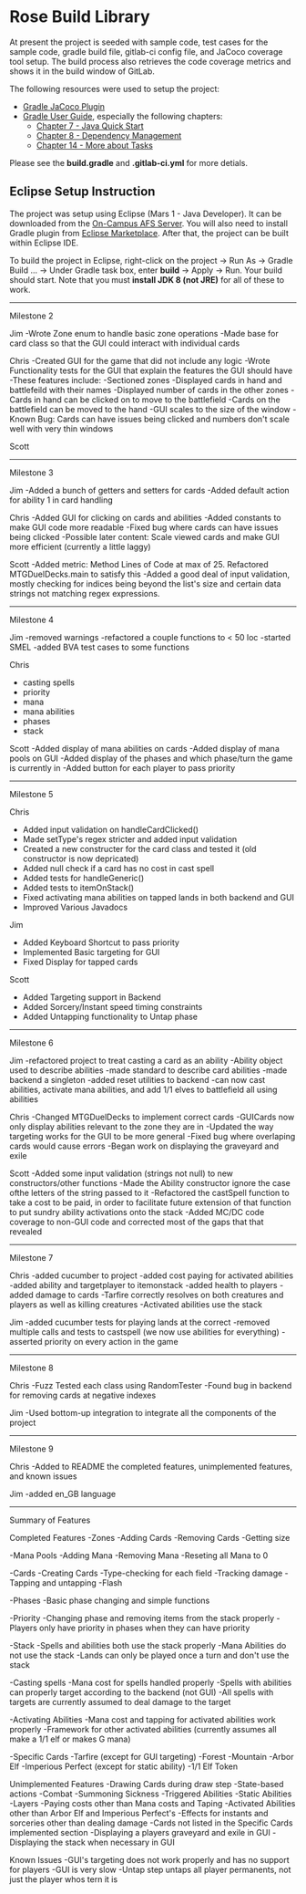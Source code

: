 # Rose Build Library 

At present the project is seeded with sample code, test cases for the sample code, gradle build file, gitlab-ci config file, and JaCoco coverage tool setup. The build process also retrieves the code coverage metrics and shows it in the build window of GitLab.

The following resources were used to setup the project:
* [Gradle JaCoco Plugin](https://docs.gradle.org/current/userguide/jacoco_plugin.html)
* [Gradle User Guide](https://docs.gradle.org/current/userguide/userguide.html), especially the following chapters:
	* [Chapter 7 - Java Quick Start](https://docs.gradle.org/current/userguide/tutorial_java_projects.html)
	* [Chapter 8 - Dependency Management](https://docs.gradle.org/current/userguide/artifact_dependencies_tutorial.html)
	* [Chapter 14 - More about Tasks](https://docs.gradle.org/current/userguide/more_about_tasks.html)

Please see the **build.gradle** and **.gitlab-ci.yml** for more detials.

## Eclipse Setup Instruction

The project was setup using Eclipse (Mars 1 - Java Developer). It can be downloaded from the [On-Campus AFS Server](http://www.rose-hulman.edu/class/csse/binaries/Eclipse/mars/). You will also need to install Gradle plugin from [Eclipse Marketplace](https://marketplace.eclipse.org/content/gradle-integration-eclipse-0). After that, the project can be built within Eclipse IDE.

To build the project in Eclipse, right-click on the project -> Run As -> Gradle Build ... -> Under Gradle task box, enter **build** -> Apply -> Run. Your build should start. Note that you must **install JDK 8 (not JRE)** for all of these to work. 


--------------------------------------------------------------------------------------------------------
Milestone 2

Jim
	-Wrote Zone enum to handle basic zone operations
	-Made base for card class so that the GUI could interact with individual cards

Chris
	-Created GUI for the game that did not include any logic
	-Wrote Functionality tests for the GUI that explain the features the GUI should have
		-These features include:
			-Sectioned zones
			-Displayed cards in hand and battlefeild with their names
			-Displayed number of cards in the other zones
			-Cards in hand can be clicked on to move to the battlefield
			-Cards on the battlefield can be moved to the hand
			-GUI scales to the size of the window
	-Known Bug: Cards can have issues being clicked and numbers don't scale well with very thin windows

Scott


--------------------------------------------------------------------------------------------------------
Milestone 3

Jim
  -Added a bunch of getters and setters for cards
  -Added default action for ability 1 in card handling

Chris
 -Added GUI for clicking on cards and abilities
 -Added constants to make GUI code more readable
 -Fixed bug where cards can have issues being clicked
 -Possible later content: Scale viewed cards and make GUI more efficient (currently a little laggy)
 
Scott
 -Added metric: Method Lines of Code at max of 25. Refactored MTGDuelDecks.main to satisfy this
 -Added a good deal of input validation, mostly checking for indices being beyond the list's size and certain data strings not matching regex expressions.

 --------------------------------------------------------------------------------------------------------
Milestone 4

Jim
 -removed warnings 
 -refactored a couple functions to < 50 loc
 -started SMEL
 -added BVA test cases to some functions

Chris
 - casting spells
 - priority
 - mana
 - mana abilities
 - phases
 - stack

Scott
 -Added display of mana abilities on cards
 -Added display of mana pools on GUI
 -Added display of the phases and which phase/turn the game is currently in
 -Added button for each player to pass priority 
 
 -----------------------------------------------------------------------------------
 Milestone 5
 
Chris
 - Added input validation on handleCardClicked()
 - Made setType's regex stricter and added input validation
 - Created a new constructer for the card class and tested it (old constructor is now depricated)
 - Added null check if a card has no cost in cast spell
 - Added tests for handleGeneric()
 - Added tests to itemOnStack()
 - Fixed activating mana abilities on tapped lands in both backend and GUI
 - Improved Various Javadocs
 
Jim
 - Added Keyboard Shortcut to pass priority
 - Implemented Basic targeting for GUI
 - Fixed Display for tapped cards
 
Scott
 - Added Targeting support in Backend
 - Added Sorcery/Instant speed timing constraints
 - Added Untapping functionality to Untap phase
 
  -----------------------------------------------------------------------------------
 Milestone 6

Jim
 -refactored project to treat casting a card as an ability
 -Ability object used to describe abilities
 -made standard to describe card abilities
 -made backend a singleton
 -added reset utilities to backend
 -can now cast abilities, activate mana abilities, and add 1/1 elves to battlefield all using abilities
 
 Chris
 -Changed MTGDuelDecks to implement correct cards
 -GUICards now only display abilities relevant to the zone they are in
 -Updated the way targeting works for the GUI to be more general
 -Fixed bug where overlaping cards would cause errors
 -Began work on displaying the graveyard and exile
 
 Scott
 -Added some input validation (strings not null) to new constructors/other functions
 -Made the Ability constructor ignore the case ofthe letters of the string passed to it
 -Refactored the castSpell function to take a cost to be paid, in order to facilitate future extension of that function to put sundry ability activations onto the stack
 -Added MC/DC code coverage to non-GUI code and corrected most of the gaps that that revealed
 
 ------------------------------------------------------------------------------------
 Milestone 7
 
 Chris
  -added cucumber to project
  -added cost paying for activated abilities
  -added ability and targetplayer to itemonstack
  -added health to players
  -added damage to cards
  -Tarfire correctly resolves on both creatures and players as well as killing creatures
  -Activated abilities use the stack

  Jim
  -added cucumber tests for playing lands at the correct
  -removed multiple calls and tests to castspell (we now use abilities for everything)
  -asserted priority on every action in the game
  
  ---------------------------------------------------------------------------------------
  Milestone 8
  
  Chris
  -Fuzz Tested each class using RandomTester
  -Found bug in backend for removing cards at negative indexes
  
  Jim
  -Used bottom-up integration to integrate all the components of the project
  
  ---------------------------------------------------------------------------------------
  Milestone 9
  
  Chris
  -Added to README the completed features, unimplemented features, and known issues

  Jim
  -added en_GB language
  
  ----------------------------------------------------------------------------------------
  Summary of Features
  
  Completed Features
  -Zones
  	-Adding Cards
  	-Removing Cards
  	-Getting size
  
  -Mana Pools
  	-Adding Mana
  	-Removing Mana
  	-Reseting all Mana to 0
  
  -Cards
  	-Creating Cards
  	-Type-checking for each field
  	-Tracking damage
  	-Tapping and untapping
  	-Flash
  
  -Phases
  	-Basic phase changing and simple functions
  
  -Priority
  	-Changing phase and removing items from the stack properly
  	-Players only have priority in phases when they can have priority
  
  -Stack
  	-Spells and abilities both use the stack properly
  	-Mana Abilities do not use the stack
  	-Lands can only be played once a turn  and don't use the stack
  
  -Casting spells
  	-Mana cost for spells handled properly
  	-Spells with abilities can properly target according to the backend (not GUI)
  	-All spells with targets are currently assumed to deal damage to the target
  
  -Activating Abilities
  	-Mana cost and tapping for activated abilities work properly
  	-Framework for other activated abilities (currently assumes all make a 1/1 elf or makes G mana)
  
  -Specific Cards
  	-Tarfire (except for GUI targeting)
  	-Forest
  	-Mountain
  	-Arbor Elf
  	-Imperious Perfect (except for static ability)
  	-1/1 Elf Token
  
  Unimplemented Features
  -Drawing Cards during draw step
  -State-based actions
  -Combat
  -Summoning Sickness
  -Triggered Abilities
  -Static Abilities
  -Layers
  -Paying costs other than Mana costs and Taping
  -Activated Abilities other than Arbor Elf and Imperious Perfect's
  -Effects for instants and sorceries other than dealing damage
  -Cards not listed in the Specific Cards implemented section
  -Displaying a players graveyard and exile in GUI
  -Displaying the stack when necessary in GUI
  
  Known Issues
  -GUI's targeting does not work properly and has no support for players
  -GUI is very slow
  -Untap step untaps all player permanents, not just the player whos tern it is
  
